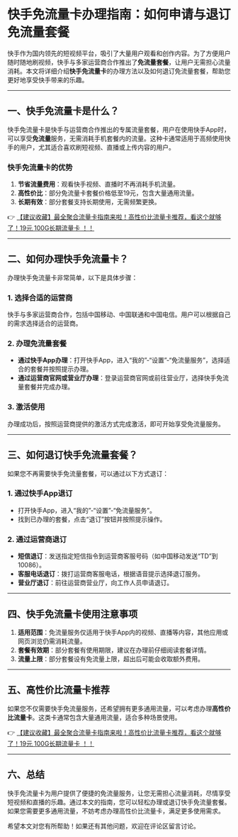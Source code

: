 # 快手免流量卡办理指南：如何申请与退订免流量套餐

快手作为国内领先的短视频平台，吸引了大量用户观看和创作内容。为了方便用户随时随地刷视频，快手与多家运营商合作推出了**免流量套餐**，让用户无需担心流量消耗。本文将详细介绍**快手免流量卡**的办理方法以及如何退订免流量套餐，帮助您更好地享受快手带来的乐趣。

---

## 一、快手免流量卡是什么？

快手免流量卡是快手与运营商合作推出的专属流量套餐，用户在使用快手App时，可以享受**免流量**服务，无需消耗手机套餐内的流量。这种卡通常适用于高频使用快手的用户，尤其适合喜欢刷短视频、直播或上传内容的用户。

### 快手免流量卡的优势
1. **节省流量费用**：观看快手视频、直播时不再消耗手机流量。
2. **高性价比**：部分免流量卡套餐价格低至19元，包含大量通用流量。
3. **长期有效**：部分套餐支持长期使用，无需频繁更换。

👉 [【建议收藏】最全聚合流量卡指南来啦！高性价比流量卡推荐，看这个就够了！19元 100G长期流量卡 ！！](https://bit.ly/Liuliangka)

---

## 二、如何办理快手免流量卡？

办理快手免流量卡非常简单，以下是具体步骤：

### 1. 选择合适的运营商
快手与多家运营商合作，包括中国移动、中国联通和中国电信。用户可以根据自己的需求选择适合的运营商。

### 2. 办理免流量套餐
- **通过快手App办理**：打开快手App，进入“我的”-“设置”-“免流量服务”，选择适合的套餐并按照提示办理。
- **通过运营商官网或营业厅办理**：登录运营商官网或前往营业厅，选择快手免流量套餐并完成办理。

### 3. 激活使用
办理成功后，按照运营商提供的激活方式完成激活，即可开始享受免流量服务。

---

## 三、如何退订快手免流量套餐？

如果您不再需要快手免流量套餐，可以通过以下方式退订：

### 1. 通过快手App退订
- 打开快手App，进入“我的”-“设置”-“免流量服务”。
- 找到已办理的套餐，点击“退订”按钮并按照提示操作。

### 2. 通过运营商退订
- **短信退订**：发送指定短信指令到运营商客服号码（如中国移动发送“TD”到10086）。
- **客服电话退订**：拨打运营商客服电话，根据语音提示选择退订服务。
- **营业厅退订**：前往运营商营业厅，向工作人员申请退订。

---

## 四、快手免流量卡使用注意事项

1. **适用范围**：免流量服务仅适用于快手App内的视频、直播等内容，其他应用或网页浏览仍需消耗流量。
2. **套餐有效期**：部分套餐有使用期限，建议在办理前仔细阅读套餐详情。
3. **流量上限**：部分套餐设有免流量上限，超出后可能会收取额外费用。

---

## 五、高性价比流量卡推荐

如果您不仅需要快手免流量服务，还希望拥有更多通用流量，可以考虑办理**高性价比流量卡**。这类卡通常包含大量通用流量，适合多种场景使用。

👉 [【建议收藏】最全聚合流量卡指南来啦！高性价比流量卡推荐，看这个就够了！19元 100G长期流量卡 ！！](https://bit.ly/Liuliangka)

---

## 六、总结

快手免流量卡为用户提供了便捷的免流量服务，让您无需担心流量消耗，尽情享受短视频和直播的乐趣。通过本文的指南，您可以轻松办理或退订快手免流量套餐。如果您需要更多通用流量，不妨考虑办理高性价比流量卡，满足更多使用需求。

希望本文对您有所帮助！如果还有其他问题，欢迎在评论区留言讨论。